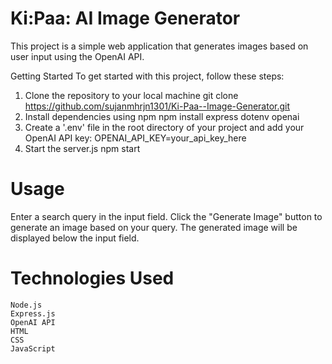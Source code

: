 # Ki:Paa: AI Image Generator
This project is a simple web application that generates images based on user input using the OpenAI API.

Getting Started
To get started with this project, follow these steps:
1. Clone the repository to your local machine
   git clone https://github.com/sujanmhrjn1301/Ki-Paa--Image-Generator.git
2. Install dependencies using npm
    npm install express dotenv openai
3. Create a '.env' file in the root directory of your project and add your OpenAI API key:
     OPENAI_API_KEY=your_api_key_here
4. Start the server.js
    npm start

# Usage
Enter a search query in the input field.
Click the "Generate Image" button to generate an image based on your query.
The generated image will be displayed below the input field.

# Technologies Used
    Node.js
    Express.js
    OpenAI API
    HTML
    CSS
    JavaScript
